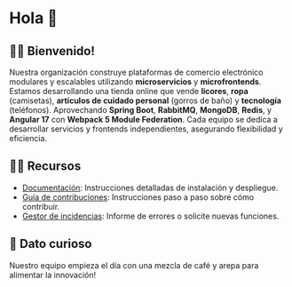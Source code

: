 # Hola 👋

## 🙋‍♀️ **Bienvenido!**  
Nuestra organización construye plataformas de comercio electrónico modulares y escalables utilizando **microservicios** y **microfrontends**. Estamos desarrollando una tienda online que vende **licores**, **ropa** (camisetas), **artículos de cuidado personal** (gorros de baño) y **tecnología** (teléfonos). Aprovechando **Spring Boot**, **RabbitMQ**, **MongoDB**, **Redis**, y **Angular 17** con **Webpack 5 Module Federation**. Cada equipo se dedica a desarrollar servicios y frontends independientes, asegurando flexibilidad y eficiencia.

## 👩‍💻 **Recursos**  
- [Documentación](#): Instrucciones detalladas de instalación y despliegue.
- [Guía de contribuciones](#): Instrucciones paso a paso sobre cómo contribuir.
- [Gestor de incidencias](#): Informe de errores o solicite nuevas funciones.

## 🍿 **Dato curioso**  
Nuestro equipo empieza el día con una mezcla de café y arepa para alimentar la innovación!
